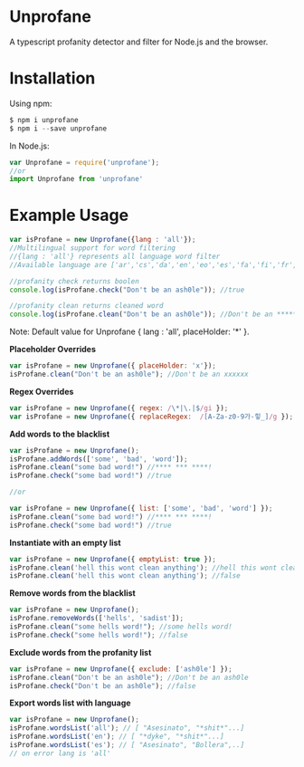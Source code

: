 # Unprofane
A typescript profanity detector and filter for Node.js and the browser.


# Installation

Using npm:
```js
$ npm i unprofane
$ npm i --save unprofane
```

In Node.js:
```js
var Unprofane = require('unprofane');
//or
import Unprofane from 'unprofane'
```

# Example Usage

```js
var isProfane = new Unprofane({lang : 'all'});
//Multilingual support for word filtering
//{lang : 'all'} represents all language word filter
//Available language are ['ar','cs','da','en','eo','es','fa','fi','fr','hi','hu','it','ja','ko','nl','no','pl','pt','ru','sv','th','tlh','zh']

//profanity check returns boolen
console.log(isProfane.check("Don't be an ash0le")); //true

//profanity clean returns cleaned word
console.log(isProfane.clean("Don't be an ash0le")); //Don't be an ******

```
Note: Default value for Unprofane { lang : 'all', placeHolder: '*' }.

**Placeholder Overrides**
```js
var isProfane = new Unprofane({ placeHolder: 'x'});
isProfane.clean("Don't be an ash0le"); //Don't be an xxxxxx
```

**Regex Overrides**
```js
var isProfane = new Unprofane({ regex: /\*|\.|$/gi });
var isProfane = new Unprofane({ replaceRegex:  /[A-Za-z0-9가-힣_]/g });
```

**Add words to the blacklist**
```js
var isProfane = new Unprofane();
isProfane.addWords(['some', 'bad', 'word']);
isProfane.clean("some bad word!") //**** *** ****!
isProfane.check("some bad word!") //true

//or

var isProfane = new Unprofane({ list: ['some', 'bad', 'word'] });
isProfane.clean("some bad word!") //**** *** ****!
isProfane.check("some bad word!") //true
```

**Instantiate with an empty list**
```js
var isProfane = new Unprofane({ emptyList: true });
isProfane.clean('hell this wont clean anything'); //hell this wont clean anything
isProfane.clean('hell this wont clean anything'); //false
```

**Remove words from the blacklist**
```js
var isProfane = new Unprofane();
isProfane.removeWords(['hells', 'sadist']);
isProfane.clean("some hells word!"); //some hells word!
isProfane.check("some hells word!"); //false
```

**Exclude words from the profanity list**
```js
var isProfane = new Unprofane({ exclude: ['ash0le'] });
isProfane.clean("Don't be an ash0le"); //Don't be an ash0le
isProfane.check("Don't be an ash0le"); //false
```

**Export words list with language**
```js
var isProfane = new Unprofane();
isProfane.wordsList('all'); // [ "Asesinato", "*shit*"...]
isProfane.wordsList('en'); // [ "*dyke", "*shit*"...]
isProfane.wordsList('es'); // [ "Asesinato", "Bollera",..]
// on error lang is 'all'
```

